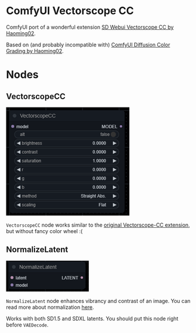 # ComfyUI Vectorscope CC

ComfyUI port of a wonderful extension [SD Webui Vectorscope CC by Haoming02](https://github.com/Haoming02/sd-webui-vectorscope-cc).

Based on (and probably incompatible with) [ComfyUI Diffusion Color Grading by Haoming02](https://github.com/Haoming02/comfyui-diffusion-cg).

# Nodes

## VectorscopeCC

![vectorscope-cc-node](assets/vectorscope-cc.png)

`VectorscopeCC` node works similar to the [original Vectorscope-CC extension](https://github.com/Haoming02/sd-webui-vectorscope-cc?tab=readme-ov-file#how-to-use), but without fancy color wheel :(

## NormalizeLatent
![normalize-node](assets/normalize.png)

`NormalizeLatent` node enhances vibrancy and contrast of an image. You can read more about normalization [here](https://github.com/Haoming02/sd-webui-diffusion-cg?tab=readme-ov-file#normalization).

Works with both SD1.5 and SDXL latents. You should put this node right before `VAEDecode`.
